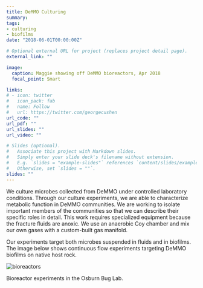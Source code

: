 ```yaml
---
title: DeMMO Culturing
summary: 
tags:
- culturing
- biofilms
date: "2018-06-01T00:00:00Z"

# Optional external URL for project (replaces project detail page).
external_link: ""

image:
  caption: Maggie showing off DeMMO bioreactors, Apr 2018
  focal_point: Smart

links:
# - icon: twitter
#   icon_pack: fab
#   name: Follow
#   url: https://twitter.com/georgecushen
url_code: ""
url_pdf: ""
url_slides: ""
url_video: ""

# Slides (optional).
#   Associate this project with Markdown slides.
#   Simply enter your slide deck's filename without extension.
#   E.g. `slides = "example-slides"` references `content/slides/example-slides.md`.
#   Otherwise, set `slides = ""`.
slides: ""
---
```


We culture microbes collected from DeMMO under controlled laboratory conditions. Through our culture experiments, we are able to characterize metabolic function in DeMMO communities. We are working to isolate important members of the communities so that we can describe their specific roles in detail. This work requires specialized equipment because the fracture fluids are anoxic. We use an anaerobic Coy chamber and mix our own gases with a custom-built gas manifold.

Our experiments target both microbes suspended in fluids and in biofilms. The image below shows continuous flow experiments targeting DeMMO biofilms on native host rock.

![bioreactors](/media/culture_experiments.JPG)
<p id="caption">Bioreactor experiments in the Osburn Bug Lab.</p>